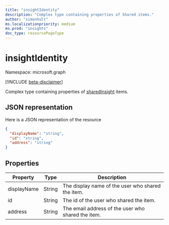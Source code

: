 ```yaml
---
title: "insightIdentity"
description: "Complex type containing properties of Shared items."
author: "simonhult"
ms.localizationpriority: medium
ms.prod: "insights"
doc_type: resourcePageType
---
```


# insightIdentity

Namespace: microsoft.graph

[!INCLUDE [beta-disclaimer](../../includes/beta-disclaimer.md)]

Complex type containing properties of [sharedInsight](insights-shared.md) items. 

## JSON representation
Here is a JSON representation of the resource

<!-- {
  "blockType": "resource",
  "optionalProperties": [
  ],
  "@odata.type": "microsoft.graph.insightIdentity"
}-->
```json
{
  "displayName": "string",
  "id": "string",
  "address": "string"
}
```

## Properties

| Property              | Type          | Description  |
| -------------         |-----------    | -------------|
| displayName      	| String	      | The display name of the user who shared the item. |
| id     		  | String        | The id of the user who shared the item.     |
| address      	      | String	    | The email address of the user who shared the item.  |


